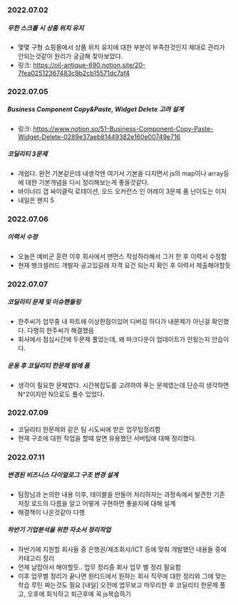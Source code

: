 ### 2022.07.02
##### 무한 스크롤 시 상품 위치 유지
- 몇몇 구형 쇼핑몰에서 상품 위치 유지에 대한 부분이 부족한것인지 제대로 관리가 안되는것같아 원리가 궁금해 찾아보았다.
- 링크: https://oil-antique-690.notion.site/20-7fea02512367483c9b2cb15571dc7af4
 

### 2022.07.05
##### Business Component Copy&Paste, Widget Delete 고려 설계
- 링크: https://www.notion.so/51-Business-Component-Copy-Paste-Widget-Delete-0289e37aeb81449382e160e00749e716
##### 코딜리티 3문제
- 개쉽다. 완전 기본같은데 내생각엔 여기서 기본을 다지면서 js의 map이나 array등에 대한 기본개념을 다시 정리해보는게 좋을것같다. 
- 바이너리 갭 싸이클릭 로테이션, 오드 오커런스 인 어레이 3문제 품 난이도는 이지
- 내일은 왠지 5

### 2022.07.06
##### 이력서 수정
- 오늘은 예비군 훈련 이후 회사에서 맨먼스 작성하라해서 그거 한 후 이력서 수정함
- 현재 뱅크셀러드 개발자 공고있길래 자격 요건 되는지 확인 후 이력서 제출해야할듯

### 2022.07.07
##### 코딜리티 문제 및 이슈핸들링
- 한주씨가 업무중 내 파트에 이상한점이있어 디버깅 하다가 내문제가 아닌걸 확인했다. 다행히 한주씨가 해결했음
- 회사에서 점심시간에 두문제 풀었는데, 왜 마크다운이 업데이트가 안됬는지 안습이다.
 
##### 운동 후 코딜리티 한문제 밤에 품
- 생각이 필요한 문제였다. 시간복잡도를 고려하여 푸는 문제였는데 단순히 생각하면 N^2이지만 N으로도 풀수 있었다.

### 2022.07.09
- 코딜리티 한문제와 같은 팀 시도씨에 받은 업무팁정리함
- 현재 구조에 대한 작업을 할때 알면 유용했던 서버팁에 대해 정리했다.

### 2022.07.11
##### 변경된 비즈니스 다이얼로그 구조 변경 설계
- 팀장님과 논의한 내용 이후, 테이블을 만들어 처리하자는 과정속에서 발견한 기존 저장 로드의 다름을 알고 어떻게 구현하면 좋을지에 대해 설계
- 해결책이 나온것같아 다행
##### 하반기 기업분석을 위한 자소서 정리작업
- 하반기에 지원할 회사들 중 은행권/제조회사/ICT 등에 맞춰 개발했던 내용들 중에 카테고리 정리
 - 언제 날잡아서 해야할듯.. 업무 정리중 회사 업무 별 정리 필요함
 - 이후 업무별 정리가 끝나면 원티드에서 원하는 회사 직무에 대한 정리와 그에 맞는 학습 루틴 짜는것도 필요
[내일] 오전에 업무보고 마무리한 후 코딜리티 한문제 풀고, 오후에 회식하고 퇴근후에 꼭 js복습하기  
